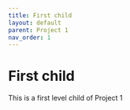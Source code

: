 ```yaml
---
title: First child
layout: default
parent: Project 1
nav_order: 1
---
```


# First child

This is a first level child of Project 1
